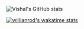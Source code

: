 
![Vishal's GitHub stats](https://github-readme-stats.vercel.app/api?username=vishalt1295&show_icons=true&theme=radical)

[![willianrod's wakatime stats](https://github-readme-stats.vercel.app/api/wakatime?username=willianrod)](https://github.com/anuraghazra/github-readme-stats)
